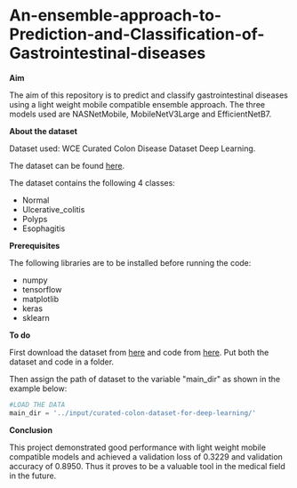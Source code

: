 # An-ensemble-approach-to-Prediction-and-Classification-of-Gastrointestinal-diseases

**Aim**


The aim of this repository is to predict and classify gastrointestinal diseases using a light weight mobile compatible ensemble approach. The three models used are NASNetMobile, MobileNetV3Large and EfficientNetB7.


**About the dataset**


Dataset used: WCE Curated Colon Disease Dataset Deep Learning.

The dataset can be found [here](https://drive.google.com/drive/folders/1BbDhOj90ZrwXQv1zC2atX-fgaTtsGno3?usp=sharing).

The dataset contains the following 4 classes:
* Normal
* Ulcerative_colitis
* Polyps
* Esophagitis


**Prerequisites**


The following libraries are to be installed before running the code:
* numpy
* tensorflow
* matplotlib
* keras
* sklearn

**To do**

First download the dataset from [here](https://drive.google.com/drive/folders/1BbDhOj90ZrwXQv1zC2atX-fgaTtsGno3?usp=sharing) and code from [here](https://github.com/AMjhagan/An-ensemble-approach-to-Prediction-and-Classification-of-Gastrointestinal-diseases/blob/main/Prediction%20and%20Classification.ipynb). Put both the dataset and code in a folder. 

Then assign the path of dataset to the variable "main_dir" as shown in the example below:

```python
#LOAD THE DATA
main_dir = '../input/curated-colon-dataset-for-deep-learning/'
```

**Conclusion**

This project demonstrated good performance with light weight mobile compatible models and achieved a validation loss of 0.3229 and validation accuracy of 0.8950. Thus it proves to be a valuable tool in the medical field in the future.
